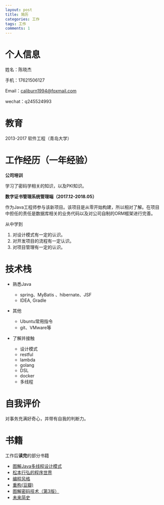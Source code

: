 ```yaml
---
layout: post
title: 简历
categories: 工作 
tags: 工作
comments: 1
---
```




# 个人信息

姓名：陈晓杰

手机：17621506127

Email：caliburn1994@foxmail.com

wechat：q245524993



# 教育

2013-2017  软件工程（青岛大学）



# 工作经历（一年经验）

**公司培训**

学习了密码学相关的知识，以及PKI知识。



**数字证书管理系统管理端（2017.12-2018.05）**

作为Java工程师参与该新项目。该项目是从零开始构建，所以相对了解。在项目中担任的责任是数据库相关的业务代码以及对公司自制的ORM框架进行完善。

从中学到

1. 对设计模式有一定的认识。
2. 对开发项目的流程有一定认识。
3. 对项目管理有一定的认识。



# 技术栈



- 熟悉Java
  - spring、MyBatis 、hibernate、JSF
  - IDEA, Gradle
- 其他
  - Ubuntu常用指令
  - git、VMware等





- 了解并接触
  - 设计模式
  - restful
  - lambda
  - golang
  - DSL
  - docker
  - 多线程



# 自我评价

对事务充满好奇心，并带有自我的判断力。



# 书籍

工作后**读完**的部分书籍

- [图解Java多线程设计模式](https://book.douban.com/subject/27116724/)
- [松本行弘的程序世界](https://book.douban.com/subject/6756090/)
- [编程风格](https://book.douban.com/subject/27102599/)
- [重构(豆瓣)](https://book.douban.com/subject/26575459/)
- [图解密码技术（第3版）](https://book.douban.com/subject/26822106/)
- [未来简史](https://book.douban.com/subject/26943161/)